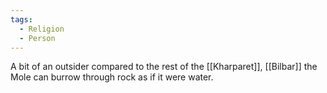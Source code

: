 ```yaml
---
tags:
  - Religion
  - Person
---
```

A bit of an outsider compared to the rest of the [[Kharparet]], [[Bilbar]] the Mole can burrow through rock as if it were water.